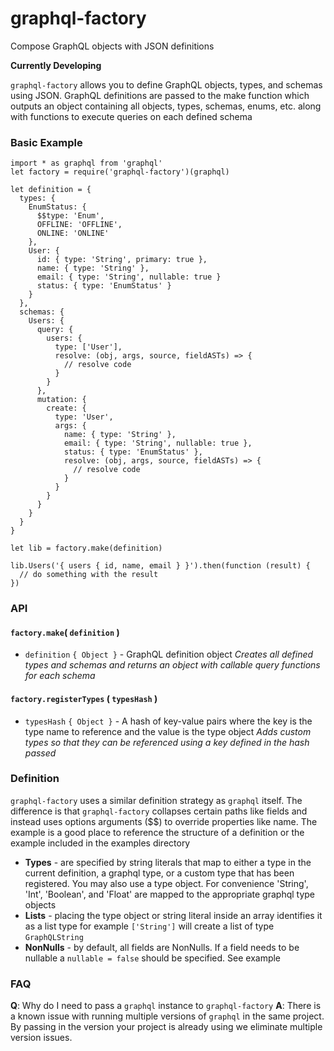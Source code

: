 # graphql-factory
Compose GraphQL objects with JSON definitions

**Currently Developing**

`graphql-factory` allows you to define GraphQL objects, types, and schemas using JSON. GraphQL definitions are passed to the make function which outputs an object containing all objects, types, schemas, enums, etc. along with functions to execute queries on each defined schema

### Basic Example
```
import * as graphql from 'graphql'
let factory = require('graphql-factory')(graphql)

let definition = {
  types: {
    EnumStatus: {
      $$type: 'Enum',
      OFFLINE: 'OFFLINE',
      ONLINE: 'ONLINE'
    },
    User: {
      id: { type: 'String', primary: true },
      name: { type: 'String' },
      email: { type: 'String', nullable: true }
      status: { type: 'EnumStatus' }
    }
  },
  schemas: {
    Users: {
      query: {
        users: {
          type: ['User'],
          resolve: (obj, args, source, fieldASTs) => {
            // resolve code
          }
        }
      },
      mutation: {
        create: {
          type: 'User',
          args: {
            name: { type: 'String' },
            email: { type: 'String', nullable: true },
            status: { type: 'EnumStatus' },
            resolve: (obj, args, source, fieldASTs) => {
              // resolve code
            }
          }
        }
      }
    }
  }
}

let lib = factory.make(definition)

lib.Users('{ users { id, name, email } }').then(function (result) {
  // do something with the result
})
```

### API

#### `factory.make`( `definition` )
* `definition` `{ Object }` - GraphQL definition object
*Creates all defined types and schemas and returns an object with callable query functions for each schema*

#### `factory.registerTypes` ( `typesHash` )
* `typesHash` `{ Object }` - A hash of key-value pairs where the key is the type name to reference and the value is the type object
*Adds custom types so that they can be referenced using a key defined in the hash passed*

### Definition
`graphql-factory` uses a similar definition strategy as `graphql` itself. The difference is that `graphql-factory` collapses certain paths like fields and instead uses options arguments ($$) to override properties like name. The example is a good place to reference the structure of a definition or the example included in the examples directory

* **Types** - are specified by string literals that map to either a type in the current definition, a graphql type, or a custom type that has been registered. You may also use a type object. For convenience 'String', 'Int', 'Boolean', and 'Float' are mapped to the appropriate graphql type objects
* **Lists** - placing the type object or string literal inside an array identifies it as a list type for example `['String']` will create a list of type `GraphQLString`
* **NonNulls** - by default, all fields are NonNulls. If a field needs to be nullable a `nullable = false` should be specified. See example

### FAQ
**Q**: Why do I need to pass a `graphql` instance to `graphql-factory`
**A**: There is a known issue with running multiple versions of `graphql` in the same project. By passing in the version your project is already using we eliminate multiple version issues.

